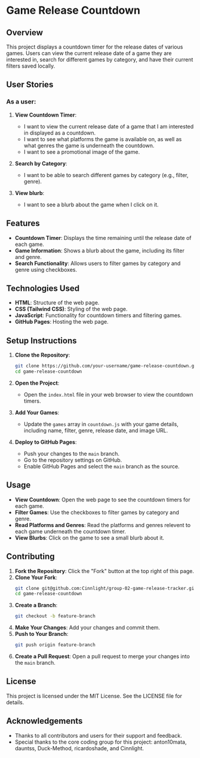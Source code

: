 # Game Release Countdown

## Overview
This project displays a countdown timer for the release dates of various games. Users can view the current release date of a game they are interested in, search for different games by category, and have their current filters saved locally.

## User Stories
### As a user:
1. **View Countdown Timer**:
    - I want to view the current release date of a game that I am interested in displayed as a countdown.
    - I want to see what platforms the game is available on, as well as what genres the game is underneath the countdown.
    - I want to see a promotional image of the game.

2. **Search by Category**:
    - I want to be able to search different games by category (e.g., filter, genre).

3. **View blurb**:
    - I want to see a blurb about the game when I click on it.

## Features
- **Countdown Timer**: Displays the time remaining until the release date of each game.
- **Game Information**: Shows a blurb about the game, including its filter and genre.
- **Search Functionality**: Allows users to filter games by category and genre using checkboxes.

## Technologies Used
- **HTML**: Structure of the web page.
- **CSS (Tailwind CSS)**: Styling of the web page.
- **JavaScript**: Functionality for countdown timers and filtering games.
- **GitHub Pages**: Hosting the web page.

## Setup Instructions
1. **Clone the Repository**:
    ```bash
    git clone https://github.com/your-username/game-release-countdown.git
    cd game-release-countdown
    ```

2. **Open the Project**:
    - Open the `index.html` file in your web browser to view the countdown timers.

3. **Add Your Games**:
    - Update the `games` array in `countdown.js` with your game details, including name, filter, genre, release date, and image URL.

4. **Deploy to GitHub Pages**:
    - Push your changes to the `main` branch.
    - Go to the repository settings on GitHub.
    - Enable GitHub Pages and select the `main` branch as the source.

## Usage
- **View Countdown**: Open the web page to see the countdown timers for each game.
- **Filter Games**: Use the checkboxes to filter games by category and genre.
- **Read Platforms and Genres**: Read the platforms and genres relevent to each game underneath the countdown timer.
- **View Blurbs**: Click on the game to see a small blurb about it.

## Contributing
1. **Fork the Repository**: Click the "Fork" button at the top right of this page.
2. **Clone Your Fork**:
    ```bash
    git clone git@github.com:Cinnlight/group-02-game-release-tracker.git
    cd game-release-countdown
    ```
3. **Create a Branch**:
    ```bash
    git checkout -b feature-branch
    ```
4. **Make Your Changes**: Add your changes and commit them.
5. **Push to Your Branch**:
    ```bash
    git push origin feature-branch
    ```
6. **Create a Pull Request**: Open a pull request to merge your changes into the `main` branch.

## License
This project is licensed under the MIT License. See the LICENSE file for details.

## Acknowledgements
- Thanks to all contributors and users for their support and feedback.
- Special thanks to the core coding group for this project: anton10mata, dauntss, Duck-Method, ricardoshade, and Cinnlight.
